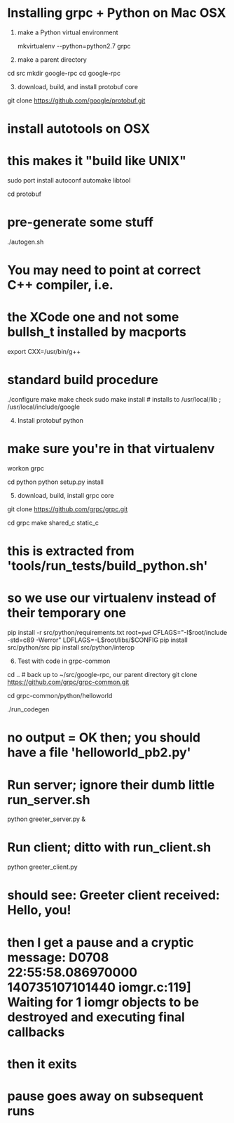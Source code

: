 # Installing grpc + Python on Mac OSX

1. make a Python virtual environment

    mkvirtualenv --python=python2.7 grpc

2. make a parent directory

cd src
mkdir google-rpc
cd google-rpc

3. download, build, and install protobuf core

git clone https://github.com/google/protobuf.git

# install autotools on OSX
# this makes it "build like UNIX"
sudo port install autoconf automake libtool

cd protobuf
# pre-generate some stuff
./autogen.sh

# You may need to point at correct C++ compiler, i.e.
# the XCode one and not some bullsh_t installed by macports
export CXX=/usr/bin/g++

# standard build procedure
./configure
make
make check
sudo make install # installs to /usr/local/lib ; /usr/local/include/google

4. Install protobuf python

# make sure you're in that virtualenv
workon grpc

cd python
python setup.py install

5. download, build, install grpc core

git clone https://github.com/grpc/grpc.git

cd grpc
make shared_c static_c

# this is extracted from 'tools/run_tests/build_python.sh'
# so we use our virtualenv instead of their temporary one
pip install -r src/python/requirements.txt
root=`pwd`
CFLAGS="-I$root/include -std=c89 -Werror" LDFLAGS=-L$root/libs/$CONFIG pip install src/python/src
pip install src/python/interop

6. Test with code in grpc-common

cd .. # back up to ~/src/google-rpc, our parent directory
git clone https://github.com/grpc/grpc-common.git

cd grpc-common/python/helloworld

./run_codegen
# no output = OK then; you should have a file 'helloworld_pb2.py'

# Run server; ignore their dumb little run_server.sh
python greeter_server.py &

# Run client; ditto with run_client.sh
python greeter_client.py
# should see: Greeter client received: Hello, you!
# then I get a pause and a cryptic message: D0708 22:55:58.086970000 140735107101440 iomgr.c:119] Waiting for 1 iomgr objects to be destroyed and executing final callbacks
# then it exits
# pause goes away on subsequent runs




